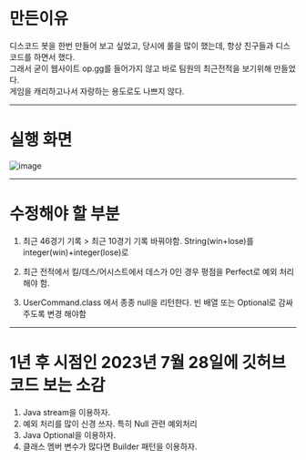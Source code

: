 # 만든이유
디스코드 봇을 한번 만들어 보고 싶었고, 당시에 롤을 많이 했는데, 항상 친구들과 디스코드를 하면서 했다. <br>
그래서 굳이 웹사이트 op.gg를 들어가지 않고 바로 팀원의 최근전적을 보기위해 만들었다. <br>
게임을 캐리하고나서 자랑하는 용도로도 나쁘지 않다.

---
# 실행 화면
![image](https://user-images.githubusercontent.com/64322765/201470093-81a20107-8fe0-4e4e-a398-ca0dfc5e0179.png)
 
---
# 수정해야 할 부분

1. 최근 46경기 기록 > 최근 10경기 기록 바꿔야함. String(win+lose)를 integer(win)+integer(lose)로

2. 최근 전적에서 킬/데스/어시스트에서 데스가 0인 경우 평점을 Perfect로 예외 처리해야 함.

3. UserCommand.class 에서 종종 null을 리턴한다. 빈 배열 또는 Optional로 감싸주도록 변경 해야함


---
# 1년 후 시점인 2023년 7월 28일에 깃허브 코드 보는 소감
1. Java stream을 이용하자.
2. 예외 처리를 많이 신경 쓰자. 특히 Null 관련 예외처리
3. Java Optional을 이용하자.
4. 클래스 멤버 변수가 많다면 Builder 패턴을 이용하자.
   
